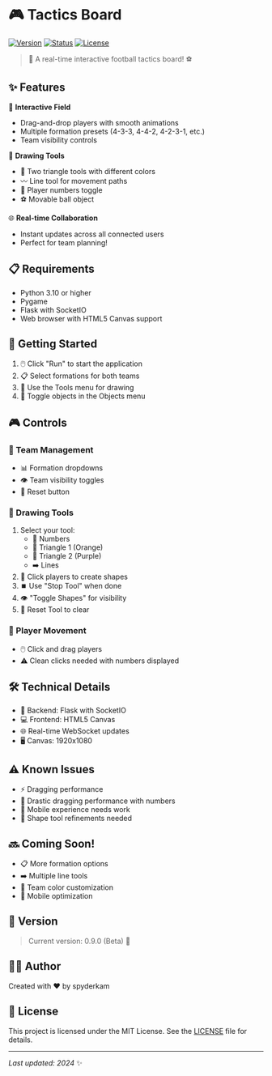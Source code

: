 
# 🎮 Tactics Board

[![Version](https://img.shields.io/badge/version-0.9.0-blue.svg)]()
[![Status](https://img.shields.io/badge/status-beta-orange.svg)]()
[![License](https://img.shields.io/badge/license-MIT-green.svg)]()

> 🏃 A real-time interactive football tactics board! ⚽

## ✨ Features

🎯 **Interactive Field**
- Drag-and-drop players with smooth animations
- Multiple formation presets (4-3-3, 4-4-2, 4-2-3-1, etc.)
- Team visibility controls

🎨 **Drawing Tools**
- 🔺 Two triangle tools with different colors
- 〰️ Line tool for movement paths
- 📝 Player numbers toggle
- ⚽ Movable ball object

🌐 **Real-time Collaboration**
- Instant updates across all connected users
- Perfect for team planning!

## 📋 Requirements

- Python 3.10 or higher
- Pygame
- Flask with SocketIO
- Web browser with HTML5 Canvas support

## 🚀 Getting Started

1. 🖱️ Click "Run" to start the application
2. 📋 Select formations for both teams
3. 🎯 Use the Tools menu for drawing
4. 👥 Toggle objects in the Objects menu

## 🎮 Controls

### 👥 Team Management
- 📊 Formation dropdowns
- 👁️ Team visibility toggles
- 🔄 Reset button

### 🎨 Drawing Tools
1. Select your tool:
   - 📝 Numbers
   - 🔺 Triangle 1 (Orange)
   - 🔻 Triangle 2 (Purple)
   - ➡️ Lines
2. 🎯 Click players to create shapes
3. ⏹️ Use "Stop Tool" when done
4. 👁️ "Toggle Shapes" for visibility
5. 🔄 Reset Tool to clear

### 🎯 Player Movement
- 🖱️ Click and drag players
- ⚠️ Clean clicks needed with numbers displayed

## 🛠️ Technical Details

- 🐍 Backend: Flask with SocketIO
- 💻 Frontend: HTML5 Canvas
- 🌐 Real-time WebSocket updates
- 🖥️ Canvas: 1920x1080

## ⚠️ Known Issues

- ⚡ Dragging performance
- 💢 Drastic dragging performance with numbers
- 📱 Mobile experience needs work
- 🎨 Shape tool refinements needed

## 🔜 Coming Soon!

- 📋 More formation options
- ➡️ Multiple line tools
- 🎨 Team color customization
- 📱 Mobile optimization

## 📌 Version

> Current version: 0.9.0 (Beta) 🚧

## 👨‍💻 Author

Created with ❤️ by spyderkam

## 📜 License

This project is licensed under the MIT License. See the [LICENSE](https://github.com/spyderkam/Tactics-Board/blob/main/LICENSE) file for details.

---
*Last updated: 2024* ✨
